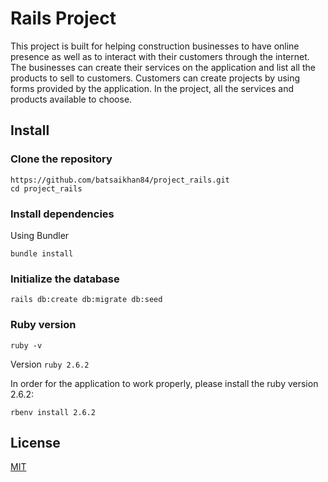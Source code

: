 # Rails Project

This project is built for helping construction businesses to have online presence as well as to interact with their customers through the internet. The businesses can create their services on the application and list all the products to sell to customers. Customers can create projects by using forms provided by the application. In the project, all the services and products available to choose.  
 

## Install

### Clone the repository

```shell
https://github.com/batsaikhan84/project_rails.git
cd project_rails
```
### Install dependencies

Using Bundler

```shell
bundle install
```

### Initialize the database
```shell
rails db:create db:migrate db:seed
```

### Ruby version
```shell
ruby -v
```
Version `ruby 2.6.2`

In order for the application to work properly, please install the ruby version 2.6.2:

```shell
rbenv install 2.6.2
```

## License
[MIT](https://choosealicense.com/licenses/mit/)

 

